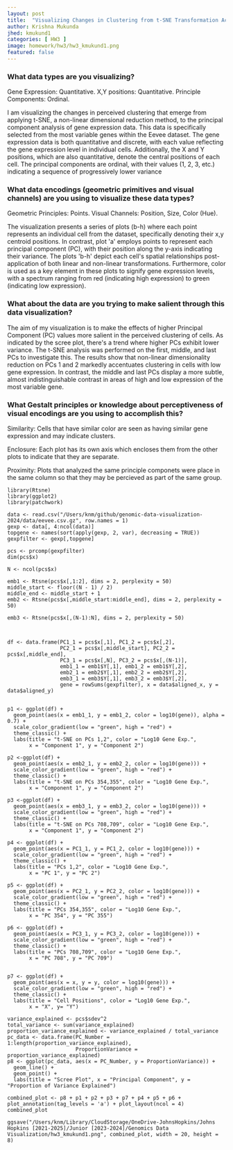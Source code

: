 ```yaml
---
layout: post
title:  "Visualizing Changes in Clustering from t-SNE Transformation Across Key Principal Component Pairs: Exploring Extremes and Intermediates"
author: Krishna Mukunda
jhed: kmukund1
categories: [ HW3 ]
image: homework/hw3/hw3_kmukund1.png
featured: false
---
```


### What data types are you visualizing?
Gene Expression: Quantitative.
X,Y positions: Quantitative.
Principle Components: Ordinal.

I am visualizing the changes in perceived clustering that emerge from applying t-SNE, a non-linear dimensional reduction method, to the principal component analysis of gene expression data. This data is specifically selected from the most variable genes within the Eevee dataset. The gene expression data is both quantitative and discrete, with each value reflecting the gene expression level in individual cells. Additionally, the X and Y positions, which are also quantitative, denote the central positions of each cell. The principal components are ordinal, with their values (1, 2, 3, etc.) indicating a sequence of progressively lower variance

### What data encodings (geometric primitives and visual channels) are you using to visualize these data types?
Geometric Principles: Points.
Visual Channels: Position, Size, Color (Hue).

The visualization presents a series of plots (b-h) where each point represents an individual cell from the dataset, specifically denoting their x,y centroid positions. In contrast, plot 'a' employs points to represent each principal component (PC), with their position along the y-axis indicating their variance. The plots 'b-h' depict each cell's spatial relationships post-application of both linear and non-linear transformations. Furthermore, color is used as a key element in these plots to signify gene expression levels, with a spectrum ranging from red (indicating high expression) to green (indicating low expression).

### What about the data are you trying to make salient through this data visualization? 
The aim of my visualization is to make the effects of higher Principal Component (PC) values more salient in the perceived clustering of cells. As indicated by the scree plot, there's a trend where higher PCs exhibit lower variance. The t-SNE analysis was performed on the first, middle, and last PCs to investigate this. The results show that non-linear dimensionality reduction on PCs 1 and 2 markedly accentuates clustering in cells with low gene expression. In contrast, the middle and last PCs display a more subtle, almost indistinguishable contrast in areas of high and low expression of the most variable gene.


### What Gestalt principles or knowledge about perceptiveness of visual encodings are you using to accomplish this?
Similarity: Cells that have similar color are seen as having similar gene expression and may indicate clusters.

Enclosure: Each plot has its own axis which encloses them from the other plots to indicate that they are separate. 

Proximity: Plots that analyzed the same principle componets were place in the same column so that they may be percieved as part of the same group.

```{r}
library(Rtsne)
library(ggplot2)
library(patchwork)

data <- read.csv("/Users/knm/github/genomic-data-visualization-2024/data/eevee.csv.gz", row.names = 1)
gexp <- data[, 4:ncol(data)]
topgene <- names(sort(apply(gexp, 2, var), decreasing = TRUE))
gexpfilter <- gexp[,topgene]

pcs <- prcomp(gexpfilter)
dim(pcs$x)

N <- ncol(pcs$x)

emb1 <- Rtsne(pcs$x[,1:2], dims = 2, perplexity = 50)
middle_start <- floor((N - 1) / 2)
middle_end <- middle_start + 1
emb2 <- Rtsne(pcs$x[,middle_start:middle_end], dims = 2, perplexity = 50)

emb3 <- Rtsne(pcs$x[,(N-1):N], dims = 2, perplexity = 50)



df <- data.frame(PC1_1 = pcs$x[,1], PC1_2 = pcs$x[,2], 
                 PC2_1 = pcs$x[,middle_start], PC2_2 = pcs$x[,middle_end],
                 PC3_1 = pcs$x[,N], PC3_2 = pcs$x[,(N-1)], 
                 emb1_1 = emb1$Y[,1], emb1_2 = emb1$Y[,2],
                 emb2_1 = emb2$Y[,1], emb2_2 = emb2$Y[,2],
                 emb3_1 = emb3$Y[,1], emb3_2 = emb3$Y[,2],
                 gene = rowSums(gexpfilter), x = data$aligned_x, y = data$aligned_y)


p1 <- ggplot(df) +
  geom_point(aes(x = emb1_1, y = emb1_2, color = log10(gene)), alpha = 0.7) +
  scale_color_gradient(low = "green", high = "red") +
  theme_classic() +
  labs(title = "t-SNE on PCs 1,2", color = "Log10 Gene Exp.", 
       x = "Component 1", y = "Component 2")

p2 <-ggplot(df) + 
  geom_point(aes(x = emb2_1, y = emb2_2, color = log10(gene))) +
  scale_color_gradient(low = "green", high = "red") +
  theme_classic() +
  labs(title = "t-SNE on PCs 354,355", color = "Log10 Gene Exp.", 
       x = "Component 1", y = "Component 2")

p3 <-ggplot(df) + 
  geom_point(aes(x = emb3_1, y = emb3_2, color = log10(gene))) +
  scale_color_gradient(low = "green", high = "red") +
  theme_classic() +
  labs(title = "t-SNE on PCs 708,709", color = "Log10 Gene Exp.", 
       x = "Component 1", y = "Component 2")

p4 <- ggplot(df) + 
  geom_point(aes(x = PC1_1, y = PC1_2, color = log10(gene))) +
  scale_color_gradient(low = "green", high = "red") +
  theme_classic() +
  labs(title = "PCs 1,2", color = "Log10 Gene Exp.",
       x = "PC 1", y = "PC 2")

p5 <- ggplot(df) + 
  geom_point(aes(x = PC2_1, y = PC2_2, color = log10(gene))) +
  scale_color_gradient(low = "green", high = "red") +
  theme_classic() +
  labs(title = "PCs 354,355", color = "Log10 Gene Exp.",
       x = "PC 354", y = "PC 355")

p6 <- ggplot(df) + 
  geom_point(aes(x = PC3_1, y = PC3_2, color = log10(gene))) +
  scale_color_gradient(low = "green", high = "red") +
  theme_classic() +
  labs(title = "PCs 708,709", color = "Log10 Gene Exp.", 
       x = "PC 708", y = "PC 709")


p7 <- ggplot(df) + 
  geom_point(aes(x = x, y = y, color = log10(gene))) +
  scale_color_gradient(low = "green", high = "red") +
  theme_classic() +
  labs(title = "Cell Positions", color = "Log10 Gene Exp.", 
       x = "X", y= "Y")

variance_explained <- pcs$sdev^2
total_variance <- sum(variance_explained)
proportion_variance_explained <- variance_explained / total_variance
pc_data <- data.frame(PC_Number = 1:length(proportion_variance_explained), 
                      ProportionVariance = proportion_variance_explained)
p8 <- ggplot(pc_data, aes(x = PC_Number, y = ProportionVariance)) +
  geom_line() + 
  geom_point() +
  labs(title = "Scree Plot", x = "Principal Component", y = "Proportion of Variance Explained")

combined_plot <- p8 + p1 + p2 + p3 + p7 + p4 + p5 + p6 + plot_annotation(tag_levels = 'a') + plot_layout(ncol = 4)
combined_plot

ggsave("/Users/knm/Library/CloudStorage/OneDrive-JohnsHopkins/Johns Hopkins [2021-2025]/Junior [2023-2024]/Genomics Data Visualization/hw3_kmukund1.png", combined_plot, width = 20, height = 8)
```

